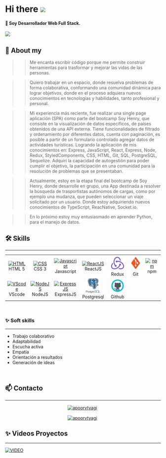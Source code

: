 # Hi there <img src="https://github.com/TheDudeThatCode/TheDudeThatCode/blob/master/Assets/Hi.gif" width="29px">

#### 🌱 Soy Desarrollador Web Full Stack.



![](https://camo.githubusercontent.com/992babdffd8c74a1502de375fbdf7e4d54773242/68747470733a2f2f6d656469612e67697068792e636f6d2f6d656469612f53576f536b4e36447854737a71494b4571762f67697068792e676966)

##   :star2: About my

>>Me encanta escribir código porque me permite construir herramientas para trasformar y mejorar las vidas de las personas.

>>Quiero trabajar en un espacio, donde resuelva problemas de forma colaborativa, conformando una comunidad dinámica para lograr objetivos, donde en el proceso adquiera nuevos    conocimientos en tecnologías y habilidades, tanto profesional y personal.

>>Mi experiencia más reciente, fue realizar una single page aplicación (SPA) como parte del bootcamp Soy Henry, que consiste en la visualización de datos específicos, de países obtenidos de una API externa.
Tiene funcionalidades de filtrado y ordenamiento por diferentes datos, cuenta con paginación, es posible a partir de un formulario controlado agregar datos de actividades turísticas.
Logrando la aplicación de mis conocimientos en: Express, JavaScript, React, Express, Node, Redux, StyledComponents, CSS, HTML, Git, SQL, PostgreSQL, Sequelize.
Adquirí la capacidad de autogestión para poder cumplir el objetivo, la participación en una comunidad para la resolución de problemas que se presentaban.

>>Actualmente, estoy en la etapa final del bootcamp de Soy Henry, donde desarrolle en grupo, una App destinada a resolver la búsqueda de trasportistas autónomos de cargas, como por ejemplo una mudanza, que pueden seleccionar un viaje solicitado por un usuario. Donde estoy adquiriendo nuevos conocimientos de TypeScript, ReacNative, Socket.io.

>>En lo próximo estoy muy entusiasmado en aprender Python, para el manejo de datos.



## 🛠️ Skills

<hr/>

<table align="center">
  <tr>
    <td align="center" width="96">
      <a href="#">
        <img src="https://upload.wikimedia.org/wikipedia/commons/6/61/HTML5_logo_and_wordmark.svg" width="48" height="48" alt="HTML" />
      </a>
      <br>HTML 5
    </td>
    <td align="center" width="96">
      <a href="#">
        <img src="https://upload.wikimedia.org/wikipedia/commons/d/d5/CSS3_logo_and_wordmark.svg" width="48" height="48" alt="CSS" />
      </a>
      <br>CSS 3
    </td>
    <td align="center" width="96">
      <a href="#">
        <img src="https://upload.wikimedia.org/wikipedia/commons/9/99/Unofficial_JavaScript_logo_2.svg" width="48" height="48" alt="Javascript" />
      </a>
      <br>Javascript
    </td>
    <td align="center" width="96">
      <a href="#">
        <img src="https://www.vectorlogo.zone/logos/reactjs/reactjs-icon.svg" width="48" height="48" alt="ReactJS" />
      </a>
      <br>ReactJS
    </td>
    <td align="center" width="96">
      <a href="#">
        <img src="https://raw.githubusercontent.com/sachinverma53121/sachinverma53121/master/icons/redux.png" width="48" height="48" alt="Redux" />
      </a>
      <br>Redux
    <td align="center" width="96">
      <a href="#">
        <img src="https://raw.githubusercontent.com/sachinverma53121/sachinverma53121/master/icons/git.png" width="48" height="48" alt="Git" />
      </a>
      <br>Git
    </td>
    <td align="center"  width="96">
      <a href="#">
        <img src="https://upload.wikimedia.org/wikipedia/commons/d/db/Npm-logo.svg" width="48" height="48" alt="npm" />
      </a>
      <br>npm
    </td>
  </tr>
    </td>
  <tr align="center">
    <td align="center"  width="96">
      <a href="#">
        <img src="https://upload.wikimedia.org/wikipedia/commons/9/9a/Visual_Studio_Code_1.35_icon.svg" width="48" height="48" alt="VScode" />
      </a>
      <br>VScode
    </td>
    <td align="center" width="96">
      <a href="#">
        <img src="https://upload.wikimedia.org/wikipedia/commons/d/d9/Node.js_logo.svg" width="48" height="48" alt="NodeJS" />
      </a>
      <br>NodeJS
    </td>
    <td align="center" width="96"> 
      <a href="#" >
        <img src="https://www.vectorlogo.zone/logos/expressjs/expressjs-icon.svg" width="48" height="48" alt="ExpressJS" />
      </a>
      <br>ExpressJS
    </td>
   <td align="center" width="96">
      <a href="#">
        <img src="https://raw.githubusercontent.com/sachinverma53121/sachinverma53121/master/icons/psql.png" width="48" height="48" alt="Postgresql" />
      </a>
      <br>Postgresql
    </td>
    <!-- <td align="center" width="96">
      <a href="#">
        <img src="https://www.vectorlogo.zone/logos/getpostman/getpostman-icon.svg" width="48" height="48" alt="Postman" />
      </a>
      <br>Postman
    </td> -->
    <td align="center"  width="96">
      <a href="#">
        <img src="https://raw.githubusercontent.com/sachinverma53121/sachinverma53121/master/icons/github.png" width="48" height="48" alt="Github" />
      </a>
      <br>Github
    </td>
  </tr>
</table>


  
<br/>

### ✨ Soft skills
<hr/>

- Trabajo colaborativo
- Adaptabilidad
- Escucha activa
- Empatía
- Orientación a resultados
- Generación de ideas



<br>

## 📫 Contacto

<hr/>

<p align="center">
<a href="https://www.linkedin.com/in/facundo-omar-garcia/" target="_blank"><img align="center" src="https://cdn.jsdelivr.net/npm/simple-icons@3.0.1/icons/linkedin.svg" alt="apoorvtyagi" height="20" width="20" /></a>&nbsp;
</p>
<p align="center">
<a href="mailto:facundoomargarcia@gmail.com" target="blank"><img align="center" src="https://cdn.icon-icons.com/icons2/652/PNG/512/gmail_icon-icons.com_59877.png" alt="apoorvtyagi" height="30" width="30" /></a>&nbsp;
</p>


 ## ✨ Videos Proyectos

<hr/>


[![VIDEO](https://img.youtube.com/vi/Dkwy76KY_Ig/0.jpg)](https://www.youtube.com/watch?v=Dkwy76KY_Ig)


